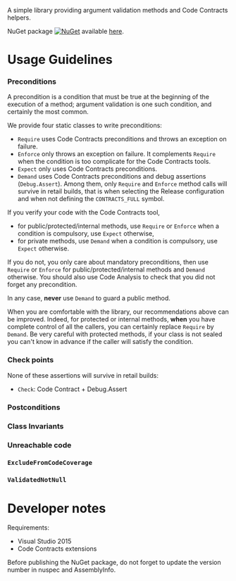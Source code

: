 A simple library providing argument validation methods and Code Contracts helpers.

NuGet package [![NuGet](https://img.shields.io/nuget/v/Narvalo.Cerbere.svg)](https://www.nuget.org/packages/Narvalo.Cerbere/)
available [here](https://www.nuget.org/packages/Narvalo.Cerbere/).

Usage Guidelines
================

### Preconditions

A precondition is a condition that must be true at the beginning of the execution
of a method; argument validation is one such condition, and certainly the most
common.

We provide four static classes to write preconditions:
- `Require` uses Code Contracts preconditions and throws an exception on failure.
- `Enforce` only throws an exception on failure. It complements `Require` when
  the condition is too complicate for the Code Contracts tools.
- `Expect` only uses Code Contracts preconditions.
- `Demand` uses Code Contracts preconditions and debug assertions (`Debug.Assert`).
Among them, only `Require` and `Enforce` method calls will survive in retail
builds, that is when selecting the Release configuration and when not defining
the `CONTRACTS_FULL` symbol.

If you verify your code with the Code Contracts tool,
- for public/protected/internal methods, use `Require` or `Enforce` when
  a condition is compulsory, use `Expect` otherwise,
- for private methods, use `Demand` when a condition is compulsory, use `Expect`
  otherwise.

If you do not, you only care about mandatory preconditions, then use `Require`
or `Enforce` for public/protected/internal methods and `Demand` otherwise.
You should also use Code Analysis to check that you did not forget any precondition.

In any case, **never** use `Demand` to guard a public method.

When you are comfortable with the library, our recommendations above can be
improved. Indeed, for protected or internal methods, **when** you have
complete control of all the callers, you can certainly replace `Require` by
`Demand`. Be very careful with protected methods, if your class is not sealed
you can't know in advance if the caller will satisfy the condition.

### Check points

None of these assertions will survive in retail builds:
- `Check`: Code Contract + Debug.Assert

### Postconditions

### Class Invariants

### Unreachable code

### `ExcludeFromCodeCoverage`

### `ValidatedNotNull`

Developer notes
===============

Requirements:
- Visual Studio 2015
- Code Contracts extensions

Before publishing the NuGet package, do not forget to update the version number
in nuspec and AssemblyInfo.